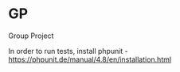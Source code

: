 # GP
Group Project

In order to run tests, install phpunit - https://phpunit.de/manual/4.8/en/installation.html